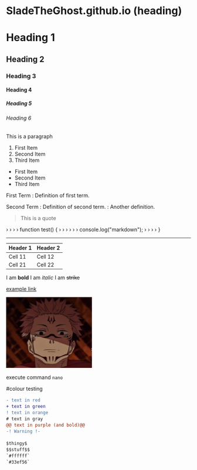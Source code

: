 # SladeTheGhost.github.io (heading)

# Heading 1
## Heading 2
### Heading 3
#### Heading 4
##### Heading 5
###### Heading 6

This is a paragraph

1. First Item
2. Second Item
3. Third Item

- First Item
- Second Item
- Third Item

First Term
: Definition of first term.


Second Term
: Definition of second term.
: Another definition.

> This is a quote

› › › › function test() {
› › › › › › console.log("markdown");
› › › › }

---

Header 1 | Header 2 
----------|----------
 Cell 11  | Cell 12  
 Cell 21  | Cell 22

 I am **bold**
 I am *italic*
 I am ~~strike~~

 [example link](http://example.com/)

 ![Blog](/img/Logo.png)

 execute command `nano`

#colour testing 

```diff
- text in red
+ text in green
! text in orange
# text in gray
@@ text in purple (and bold)@@
-! Warning !-

$thingy$
$$stuff$$
`#ffffff`
`#33ef56`